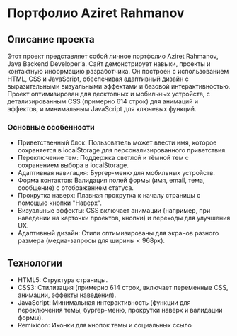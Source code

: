# Портфолио Aziret Rahmanov

## Описание проекта

Этот проект представляет собой личное портфолио Aziret Rahmanov, Java Backend Developer’а. Сайт демонстрирует навыки, проекты и контактную информацию разработчика. Он построен с использованием HTML, CSS и JavaScript, обеспечивая адаптивный дизайн с выразительными визуальными эффектами и базовой интерактивностью. Проект оптимизирован для десктопных и мобильных устройств, с детализированным CSS (примерно 614 строк) для анимаций и эффектов, и минимальным JavaScript для ключевых функций.

### Основные особенности
- Приветственный блок: Пользователь может ввести имя, которое сохраняется в localStorage для персонализированного приветствия.
- Переключение тем: Поддержка светлой и тёмной тем с сохранением выбора в localStorage.
- Адаптивная навигация: Бургер-меню для мобильных устройств.
- Форма контактов: Валидация полей формы (имя, email, тема, сообщение) с отображением статуса.
- Прокрутка наверх: Плавная прокрутка к началу страницы с помощью кнопки "Наверх".
- Визуальные эффекты: CSS включает анимации (например, при наведении на карточки проектов, кнопки) и переходы для улучшения UX.
- Адаптивный дизайн: Стили оптимизированы для экранов разного размера (медиа-запросы для ширины < 968px).

## Технологии
- HTML5: Структура страницы.
- CSS3: Стилизация (примерно 614 строк, включает переменные CSS, анимации, эффекты наведения).
- JavaScript: Минимальная интерактивность (функции для переключения темы, бургер-меню, прокрутки наверх и валидации формы).
- Remixicon: Иконки для кнопок темы и социальных ссыло

